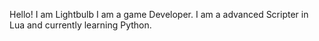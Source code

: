 Hello! I am Lightbulb I am a game Developer.
I am a advanced Scripter in Lua and currently learning Python.
